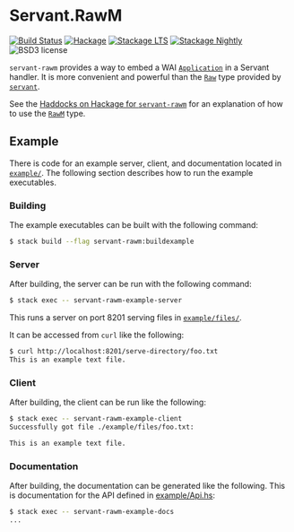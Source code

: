 
# Servant.RawM

[![Build Status](https://secure.travis-ci.org/cdepillabout/servant-rawm.svg)](http://travis-ci.org/cdepillabout/servant-rawm)
[![Hackage](https://img.shields.io/hackage/v/servant-rawm.svg)](https://hackage.haskell.org/package/servant-rawm)
[![Stackage LTS](http://stackage.org/package/servant-rawm/badge/lts)](http://stackage.org/lts/package/servant-rawm)
[![Stackage Nightly](http://stackage.org/package/servant-rawm/badge/nightly)](http://stackage.org/nightly/package/servant-rawm)
![BSD3 license](https://img.shields.io/badge/license-BSD3-blue.svg)

`servant-rawm` provides a way to embed a WAI
[`Application`](https://hackage.haskell.org/package/wai-3.2.1.1/docs/Network-Wai.html#t:Application)
in a Servant handler. It is more convenient and powerful than the
[`Raw`](https://hackage.haskell.org/package/servant-0.11/docs/Servant-API-Raw.html#t:Raw)
type provided by [`servant`](https://hackage.haskell.org/package/servant).

See the
[Haddocks on Hackage for `servant-rawm`](https://hackage.haskell.org/package/servant-rawm)
for an explanation of how to use the
[`RawM`](https://hackage.haskell.org/package/servant-rawm/docs/Servant-RawM.html#t:RawM)
type.

## Example

There is code for an example server, client, and documentation located
in [`example/`](example/). The following section describes how to run the
example executables.

### Building

The example executables can be built with the following command:

```sh
$ stack build --flag servant-rawm:buildexample
```

### Server

After building, the server can be run with the following command:

```sh
$ stack exec -- servant-rawm-example-server
```

This runs a server on port 8201 serving files
in [`example/files/`](example/files/).

It can be accessed from `curl` like the following:

```sh
$ curl http://localhost:8201/serve-directory/foo.txt
This is an example text file.
```

### Client

After building, the client can be run like the following:

```sh
$ stack exec -- servant-rawm-example-client
Successfully got file ./example/files/foo.txt:

This is an example text file.
```

### Documentation

After building, the documentation can be generated like the following. This is
documentation for the API defined in [example/Api.hs](example/Api.hs):

```sh
$ stack exec -- servant-rawm-example-docs
...
```
